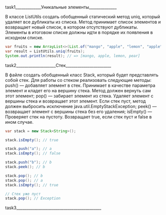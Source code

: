 task1_____________Уникальные элементы______________

В классе ListUtils создать обобщенный статический метод uniq, который удаляет все дубликаты из списка. Метод принимает
список элементов и возвращает новый список, в котором отсутствуют дубликаты. Элементы в итоговом списке должны идти в
порядке их появления в исходном списке.
~~~Java
var fruits = new ArrayList<>(List.of("mango", "apple", "lemon", "apple", "pear", "mango"));
var result = ListUtils.uniq(fruits);
System.out.println(result); // => [mango, apple, lemon, pear]
~~~

task2____________________Стек_______________________

В файле создать обобщенный класс Stack, который будет представлять собой стек. Для работы со стеком реализовать следующие методы:
    push() — добавляет элемент в стек. Принимает в качестве параметра элемент и кладет его на вершину стека. Метод должен вернуть
сам этот элемент;
    pop() — забирает элемент из стека. Удаляет элемент с вершины стека и возвращает этот элемент. Если стек пуст, метод должен
выбросить исключение java.util.EmptyStackException;
    peek() — возвращает элемент с вершины стека без его удаления;
    isEmpty() — Проверяет стек на пустоту. Возвращает true, если стек пуст и false в ином случае.

~~~Java
var stack = new Stack<String>();

stack.isEmpty(); // true

stack.push("a"); // a
stack.isEmpty(); // false

stack.push("b"); // b
stack.peek(); // b

stack.pop(); // b
stack.pop(); // a
stack.isEmpty(); // true

// Стек уже пуст
stack.pop(); // Exception
~~~

task3___________________________________________